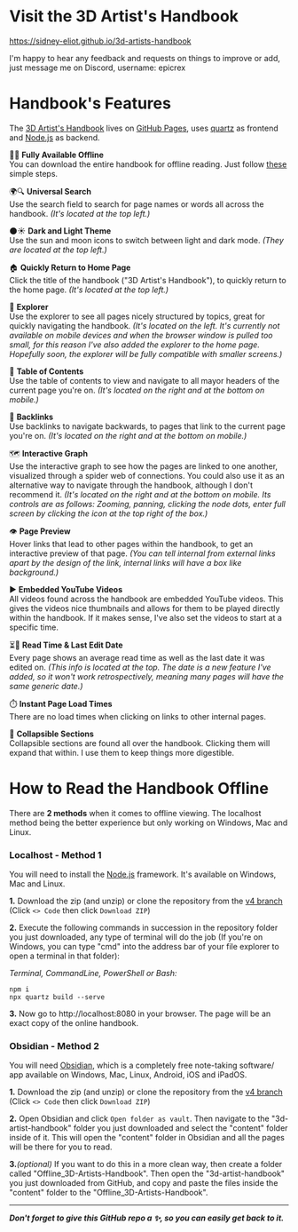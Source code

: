 # Visit the 3D Artist's Handbook
https://sidney-eliot.github.io/3d-artists-handbook<br>

I'm happy to hear any feedback and requests on things to improve or add, just message me on Discord, username: epicrex

# Handbook's Features
The [3D Artist's Handbook](https://sidney-eliot.github.io/3d-artists-handbook) lives on [GitHub Pages](https://github.com/sidney-eliot/3d-artists-handbook/actions), uses [quartz](https://github.com/jackyzha0/quartz) as frontend and [Node.js](https://nodejs.org/en) as backend.

📶❌ **Fully Available Offline**<br>
You can download the entire handbook for offline reading. Just follow [these](#how-to-read-the-handbook-offline) simple steps.

🌍🔍 **Universal Search**<br>
Use the search field to search for page names or words all across the handbook. _(It's located at the top left.)_

🌑☀️ **Dark and Light Theme**<br>
Use the sun and moon icons to switch between light and dark mode. _(They are located at the top left.)_

🏠 **Quickly Return to Home Page**<br>
Click the title of the handbook ("3D Artist's Handbook"), to quickly return to the home page. _(It's located at the top left.)_

📂 **Explorer**<br>
Use the explorer to see all pages nicely structured by topics, great for quickly navigating the handbook. _(It's located on the left. It's currently not available on mobile devices and when the browser window is pulled too small, for this reason I've also added the explorer to the home page. Hopefully soon, the explorer will be fully compatible with smaller screens.)_

📑 **Table of Contents**<br>
Use the table of contents to view and navigate to all mayor headers of the current page you're on. _(It's located on the right and at the bottom on mobile.)_

🔗 **Backlinks**<br>
Use backlinks to navigate backwards, to pages that link to the current page you're on. _(It's located on the right and at the bottom on mobile.)_

🗺️ **Interactive Graph**<br>
Use the interactive graph to see how the pages are linked to one another, visualized through a spider web of connections. You could also use it as an alternative way to navigate through the handbook, although I don't recommend it. _(It's located on the right and at the bottom on mobile. Its controls are as follows: Zooming, panning, clicking the node dots, enter full screen by clicking the icon at the top right of the box.)_

👁️ **Page Preview**<br>
Hover links that lead to other pages within the handbook, to get an interactive preview of that page. _(You can tell internal from external links apart by the design of the link, internal links will have a box like background.)_

▶️ **Embedded YouTube Videos** <br>
All videos found across the handbook are embedded YouTube videos. This gives the videos nice thumbnails and allows for them to be played directly within the handbook. If it makes sense, I've also set the videos to start at a specific time.
  
⏳📅 **Read Time & Last Edit Date**<br>
Every page shows an average read time as well as the last date it was edited on. _(This info is located at the top. The date is a new feature I've added, so it won't work retrospectively, meaning many pages will have the same generic date.)_

⏱️ **Instant Page Load Times**<br>
There are no load times when clicking on links to other internal pages.
  
🔻 **Collapsible Sections**<br>
Collapsible sections are found all over the handbook. Clicking them will expand that within. I use them to keep things more digestible.


# How to Read the Handbook Offline
There are **2 methods** when it comes to offline viewing. The localhost method being the better experience but only working on Windows, Mac and Linux.

### Localhost - Method 1
You will need to install the [Node.js](https://nodejs.org/en/download) framework. It's available on Windows, Mac and Linux.

**1.** Download the zip (and unzip) or clone the repository from the [v4 branch](https://github.com/sidney-eliot/3d-artists-handbook/tree/v4) (Click `<> Code` then click `Download ZIP`)<br>

**2.** Execute the following commands in succession in the repository folder you just downloaded, any type of terminal will do the job (If you're on Windows, you can type "cmd" into the address bar of your file explorer to open a terminal in that folder):

_Terminal, CommandLine, PowerShell or Bash:_
```
npm i
npx quartz build --serve
```

**3.**
Now go to http://localhost:8080 in your browser. The page will be an exact copy of the online handbook.

### Obsidian - Method 2
You will need [Obsidian](https://obsidian.md/), which is a completely free note-taking software/ app available on Windows, Mac, Linux, Android, iOS and iPadOS.

**1.** Download the zip (and unzip) or clone the repository from the [v4 branch](https://github.com/sidney-eliot/3d-artists-handbook/tree/v4) (Click `<> Code` then click `Download ZIP`)<br>

**2.** Open Obsidian and click `Open folder as vault`. Then navigate to the "3d-artist-handbook" folder you just downloaded and select the "content" folder inside of it. This will open the "content" folder in Obsidian and all the pages will be there for you to read.<br>

**3.**_(optional)_ If you want to do this in a more clean way, then create a folder called "Offline_3D-Artists-Handbook". Then open the "3d-artist-handbook" you just downloaded from GitHub, and copy and paste the files inside the "content" folder to the "Offline_3D-Artists-Handbook".

---

**_Don't forget to give this GitHub repo a ✨, so you can easily get back to it._**
